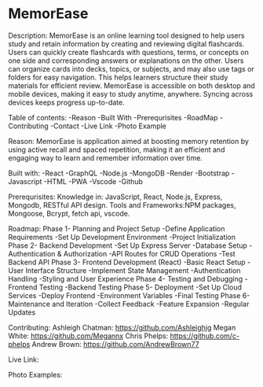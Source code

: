 # MemorEase

Description: 
MemorEase is an online learning tool designed to help users study and retain information by creating and reviewing digital flashcards. 
Users can quickly create flashcards with questions, terms, or concepts on one side and corresponding answers or explanations on the other.
Users can organize cards into decks, topics, or subjects, and may also use tags or folders for easy navigation. This helps learners structure their study materials for efficient review.
MemorEase is accessible on both desktop and mobile devices, making it easy to study anytime, anywhere. Syncing across devices keeps progress up-to-date.

Table of contents:
-Reason
-Built With 
-Prerequrisites
-RoadMap
-Contributing
-Contact
-Live Link 
-Photo Example

Reason:
MemorEase is application aimed at boosting memory retention by using active recall and spaced repetition, making it an efficient and engaging way to learn and remember information over time.

Built with:
-React
-GraphQL
-Node.js
-MongoDB
-Render
-Bootstrap
-Javascript
-HTML
-PWA
-Vscode
-Github

Prerequrisites:
Knowledge in: JavaScript, React, Node.js, Express, Mongodb, RESTful API design.
Tools and Frameworks:NPM packages, Mongoose, Bcrypt, fetch api, vscode.

Roadmap:
Phase 1- Planning and Project Setup
-Define Application Requirements 
-Set Up Development Environment
-Project Initialization
Phase 2- Backend Development
-Set Up Express Server
-Database Setup
-Authentication & Authorization
-API Routes for CRUD Operations
-Test Backend API
Phase 3- Frontend Development (React)
-Basic React Setup
-User Interface Structure
-Implement State Management
-Authentication Handling
-Styling and User Experience
Phase 4- Testing and Debugging
-Frontend Testing
-Backend Testing
Phase 5- Deployment
-Set Up Cloud Services
-Deploy Frontend
-Environment Variables
-Final Testing
Phase 6- Maintenance and Iteration
-Collect Feedback
-Feature Expansion
-Regular Updates

Contributing:
Ashleigh Chatman: https://github.com/Ashleighjg
Megan White: https://github.com/Megannx
Chris Phelps: https://github.com/c-phelps
Andrew Brown: https://github.com/AndrewBrown77

Live Link:

Photo Examples: